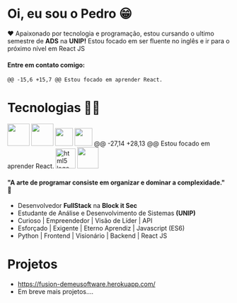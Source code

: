 <link rel="stylesheet" href="https://cdn.jsdelivr.net/gh/devicons/devicon@v2.14.0/devicon.min.css">


# Oi, eu sou o Pedro 😁

❤️ Apaixonado por tecnologia e programação, 
estou cursando o ultimo semestre de **ADS** na **UNIP!**
Estou focado em ser fluente no inglês e ir para o próximo nível em React JS

#### Entre em contato comigo:

	@@ -15,6 +15,7 @@ Estou focado em aprender React.

# Tecnologias  👨‍💻
<div align="left">
<img src=" https://upload.wikimedia.org/wikipedia/commons/a/a7/React-icon.svg" width="50px" />
<img src="https://cdn.jsdelivr.net/gh/devicons/devicon/icons/django/django-original.svg" width="50px" />
<img src="https://cdn.jsdelivr.net/gh/devicons/devicon/icons/python/python-original.svg" width="40" />
<img src="https://cdn.jsdelivr.net/gh/devicons/devicon/icons/postgresql/postgresql-original.svg" width="40" />
	@@ -27,14 +28,13 @@ Estou focado em aprender React.
<img src="https://www.freepnglogos.com/uploads/html5-logo-png/html5-logo-html-logo-0.png" width="45" alt="html5 logo, html logo" />
<img src="https://logospng.org/download/css-3/logo-css-3-2048.png" width="48" />
</div>

#### "A arte de programar consiste em organizar e dominar a complexidade." 🧠
 - Desenvolvedor **FullStack** na **Block it Sec**
 - Estudante de Análise e Desenvolvimento de Sistemas **(UNIP)**
 - Curioso | Empreendedor | Visão de Líder | API
 - Esforçado | Exigente | Eterno Aprendiz | Javascript (ES6)
 - Python | Frontend | Visionário | Backend | React JS

# Projetos

- https://fusion-demeusoftware.herokuapp.com/
- Em breve mais projetos....
